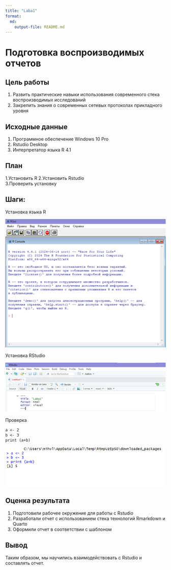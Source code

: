```yaml
---
title: "Laba1"
format:
  md:
    output-file: README.md
---
```


# Подготовка воспроизводимых отчетов

## Цель работы

1.  Развить практические навыки использования современного стека воспроизводимых исследований
2.  Закрепить знания о современных сетевых протоколах прикладного уровня

## Исходные данные

1.  Программное обеспечение Windows 10 Pro
2.  Rstudio Desktop
3.  Интерпретатор языка R 4.1

## План

1.Установить R 2.Установить Rstudio\
3.Проверить установку

## Шаги:

Установка языка R

![](img/1.png)

Установка RStudio

![](img/2.png)

Проверка

```         
a <- 2
b <- 3
print (a+b)
```

![](img/3.png)

## Оценка результата

1.  Подготовили рабочее окружение для работы с Rstudio
2.  Разработали отчет с использованием стека технологий Rmarkdown и Quarto
3.  Оформили отчет в соответствии с шаблоном

## Вывод

Таким образом, мы научились взаимодействовать с Rstudio и составлять отчет.
